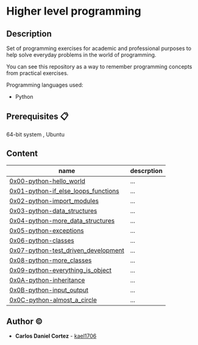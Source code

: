 # Higher level programming

## Description

Set of programming exercises for academic and professional purposes to help solve everyday problems in the world of programming.

You can see this repository as a way to remember programming concepts from practical exercises.

Programming languages used:
- Python

## Prerequisites 📋

64-bit system , Ubuntu 


## Content
|name|descrption|
|---|---|
|[0x00-python-hello_world](https://github.com/kael1706/holbertonschool-higher_level_programming/tree/master/0x00-python-hello_world "0x00-python-hello_world")|...|
|[0x01-python-if_else_loops_functions](https://github.com/kael1706/holbertonschool-higher_level_programming/tree/master/0x01-python-if_else_loops_functions "0x01-python-if_else_loops_functions")|...|
|[0x02-python-import_modules](https://github.com/kael1706/holbertonschool-higher_level_programming/tree/master/0x02-python-import_modules "0x02-python-import_modules")|...|
|[0x03-python-data_structures](https://github.com/kael1706/holbertonschool-higher_level_programming/tree/master/0x03-python-data_structures "0x03-python-data_structures")|...|
|[0x04-python-more_data_structures](https://github.com/kael1706/holbertonschool-higher_level_programming/tree/master/0x04-python-more_data_structures "0x04-python-more_data_structures")|...|
|[0x05-python-exceptions](https://github.com/kael1706/holbertonschool-higher_level_programming/tree/master/0x05-python-exceptions "0x05-python-exceptions")|...|
|[0x06-python-classes](https://github.com/kael1706/holbertonschool-higher_level_programming/tree/master/0x06-python-classes "0x06-python-classes")|...|
|[0x07-python-test_driven_development](https://github.com/kael1706/holbertonschool-higher_level_programming/tree/master/0x07-python-test_driven_development "0x07-python-test_driven_development")|...|
|[0x08-python-more_classes](https://github.com/kael1706/holbertonschool-higher_level_programming/tree/master/0x08-python-more_classes "0x08-python-more_classes")|...|
|[0x09-python-everything_is_object](https://github.com/kael1706/holbertonschool-higher_level_programming/tree/master/0x09-python-everything_is_object "0x09-python-everything_is_object")|...|
|[0x0A-python-inheritance](https://github.com/kael1706/holbertonschool-higher_level_programming/tree/master/0x0A-python-inheritance "0x0A-python-inheritance")|...|
|[0x0B-python-input_output](https://github.com/kael1706/holbertonschool-higher_level_programming/tree/master/0x0B-python-input_output "0x0B-python-input_output")|...|
|[0x0C-python-almost_a_circle](https://github.com/kael1706/holbertonschool-higher_level_programming/tree/master/0x0C-python-almost_a_circle "0x0C-python-almost_a_circle")|...|

## Author :copyright:
* **Carlos Daniel Cortez** - [kael1706](https://github.com/kael1706)
